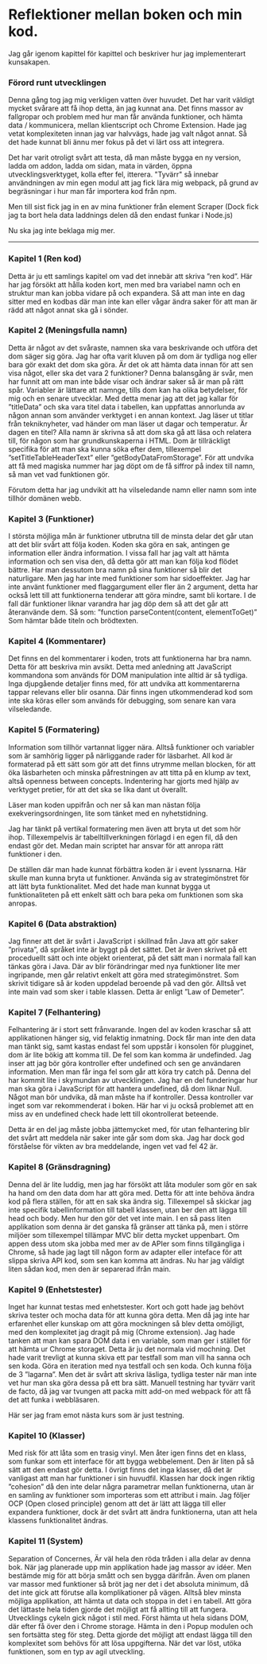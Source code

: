 # Reflektioner mellan boken och min kod.

Jag går igenom kapittel för kapittel och beskriver hur jag implementerart kunsakapen.


### Förord runt utvecklingen

Denna gång tog jag mig verkligen vatten över huvudet. Det har varit väldigt mycket svårare att få ihop detta, än jag kunnat ana. Det finns massor av fallgropar och problem med hur man får använda funktioner, och hämta data / kommunicera, mellan klientscript och Chrome Extension.
Hade jag vetat komplexiteten innan jag var halvvägs, hade jag valt något annat. Så det hade kunnat bli ännu mer fokus på det vi lärt oss att integrera.

Det har varit otroligt svårt att testa, då man måste bygga en ny version, ladda om addon, ladda om sidan, mata in värden, öppna utvecklingsverktyget, kolla efter fel, itterera.
"Tyvärr" så innebar användningen av min egen modul att jag fick lära mig webpack, på grund av begräsningar i hur man får importera kod från npm.

Men till sist fick jag in en av mina funktioner från element Scraper
(Dock fick jag ta bort hela data laddnings delen då den endast funkar i Node.js)

Nu ska jag inte beklaga mig mer.

---

### Kapitel 1 (Ren kod)

Detta är ju ett samlings kapitel om vad det innebär att skriva ”ren kod”. 
Här har jag försökt att hålla koden kort, men med bra variabel namn och en struktur man kan jobba vidare på och expandera. Så att man inte en dag sitter med en kodbas där man inte kan eller vågar ändra saker för att man är rädd att något annat ska gå i sönder. 

### Kapitel 2 (Meningsfulla namn)

Detta är något av det svåraste, namnen ska vara beskrivande och utföra det dom säger sig göra. Jag har ofta varit kluven på om dom är tydliga nog eller bara gör exakt det dom ska göra. Är det ok att hämta data innan för att sen visa något, eller ska det vara 2 funktioner?
Denna balansgång är svår, men har funnit att om man inte både visar och ändrar saker så är man på rätt spår.
Variabler är lättare att namnge, tills dom kan ha olika betydelser, för mig och en senare utvecklar. 
Med detta menar jag att det jag kallar för ”titleData” och ska vara titel data i tabellen, kan uppfattas annorlunda av någon annan som använder verktyget i en annan kontext. Jag läser ut titlar från tekniknyheter, vad händer om man läser ut dagar och temperatur. Är dagen en titel?
Alla namn är skrivna så att dom ska gå att läsa och relatera till, för någon som har grundkunskaperna i HTML. Dom är tillräckligt specifika för att man ska kunna söka efter dem, tillexempel ”setTitleTableHeaderText” eller ”getBodyDataFromStorage”.
För att undvika att få med magiska nummer har jag döpt om de få siffror på index till namn, så man vet vad funktionen gör.

Förutom detta har jag undvikit att ha vilseledande namn eller namn som inte tillhör domänen webb.

### Kapitel 3 (Funktioner)

I största möjliga mån är funktioner utbrutna till de minsta delar det går utan att det blir svårt att följa koden.
Koden ska göra en sak, antingen ge information eller ändra information.
I vissa fall har jag valt att hämta information och sen visa den, då detta gör att man kan följa kod flödet bättre. 
Har man dessutom bra namn på sina funktioner så blir det naturligare.
Men jag har inte med funktioner som har sidoeffekter. 
Jag har inte använt funktioner med flaggargument eller fler än 2 argument, detta har också lett till att funktionerna tenderar att göra mindre, samt bli kortare.
I de fall där funktioner liknar varandra har jag döp dem så att det går att återanvände dem.
Så som: ”function parseContent(content, elementToGet)”
Som hämtar både titeln och brödtexten.


### Kapitel 4 (Kommentarer)

Det finns en del kommentarer i koden, trots att funktionerna har bra namn.
Detta för att beskriva min avsikt. Detta med anledning att JavaScript kommandona som används för DOM manipulation inte alltid är så tydliga.
Inga djupgående detaljer finns med, för att undvika att kommentarerna tappar relevans eller blir osanna. Där finns ingen utkommenderad kod som inte ska köras eller som används för debugging, som senare kan vara vilseledande. 


### Kapitel 5 (Formatering)

Information som tillhör vartannat ligger nära. Alltså funktioner och variabler som är samhörig ligger på närliggande rader för läsbarhet.
All kod är formaterad på ett sätt som gör att det finns utrymme mellan blocken, för att öka läsbarheten och minska påfrestningen av att titta på en klump av text, altså openness between concepts.
Indentering har gjorts med hjälp av verktyget pretier, för att det ska se lika dant ut överallt.

Läser man koden uppifrån och ner så kan man nästan följa exekveringsordningen, lite som tänket med en nyhetstidning.

Jag har tänkt på vertikal formatering men även att bryta ut det som hör ihop.
Tillexempelvis är tabelltillverkningen förlagd i en egen fil, då den endast gör det.
Medan main scriptet har ansvar för att anropa rätt funktioner i den.

De ställen där man hade kunnat förbättra koden är i event lyssnarna. Här skulle man kunna bryta ut funktioner. Använda sig av strategimönstret för att lätt byta funktionalitet. Med det hade man kunnat bygga ut funktionaliteten på ett enkelt sätt och bara peka om funktionen som ska anropas.


### Kapitel 6 (Data abstraktion)

Jag finner att det är svårt i JavaScript i skillnad från Java att gör saker ”privata”, då språket inte är byggt på det sättet.
Det är även skrivet på ett proceduellt sätt och inte objekt orienterat, på det sätt man i normala fall kan tänkas göra i Java. Där av blir förändringar med nya funktioner lite mer ingripande, men går relativt enkelt att göra med strategimönstret.
Som skrivit tidigare så är koden uppdelad beroende på vad den gör. Alltså vet inte main vad som sker i table klassen. Detta är enligt ”Law of Demeter”.

### Kapitel 7 (Felhantering)

Felhantering är i stort sett frånvarande. Ingen del av koden kraschar så att applikationen hänger sig, vid felaktig inmatning. Dock får man inte den data man tänkt sig, samt kastas endast fel som uppstår i konsolen för plugginet, dom är lite bökig att komma till.
De fel som kan komma är undefinded. Jag inser att jag bör göra kontroller efter undefined och sen ge användaren information. Men man får inga fel som går att köra try catch på. Denna del har kommit lite i skymundan av utvecklingen. Jag har en del funderingar hur man ska göra i JavaScript för att hantera undefined, då dom liknar Null. Något man bör undvika, då man måste ha if kontroller. Dessa kontroller var inget som var rekommenderat i boken. Här har vi ju också problemet att en miss av en undefined check hade lett till okontrollerat beteende. 

Detta är en del jag måste jobba jättemycket med, för utan felhantering blir det svårt att meddela när saker inte går som dom ska. Jag har dock god förståelse för vikten av bra meddelande, ingen vet vad fel 42 är.

### Kapitel 8 (Gränsdragning)

Denna del är lite luddig, men jag har försökt att låta moduler som gör en sak ha hand om den data dom har att göra med.
Detta för att inte behöva ändra kod på flera ställen, för att en sak ska ändra sig. Tillexempel så skickar jag inte specifik tabellinformation till tabell klassen, utan ber den att lägga till head och body. Men hur den gör det vet inte main.
I en så pass liten applikation som denna är det ganska få gränser att tänka på, men i större miljöer som tillexempel tillämpar MVC blir detta mycket uppenbart.
Om appen dess utom ska jobba med mer av de APIer som finns tillgängliga i Chrome, så hade jag lagt till någon form av adapter eller inteface för att slippa skriva API kod, som sen kan komma att ändras. Nu har jag väldigt liten sådan kod, men den är separerad ifrån main.

### Kapitel 9 (Enhetstester)

Inget har kunnat testas med enhetstester.
Kort och gott hade jag behövt skriva tester och mocha data för att kunna göra detta.
Men då jag inte har erfarenhet eller kunskap om att göra mockningen så blev detta omöjligt, med den komplexitet jag dragit på mig (Chrome extension).
Jag hade tanken att man kan spara DOM data i en variable, som man ger i stället för att hämta ur Chrome storaget. Detta är ju det normala vid mochning.
Det hade varit trevligt at kunna skiva ett par testfall som man vill ha sanna och sen koda. Göra en iteration med nya testfall och sen koda. Och kunna följa de 3 ”lagarna”.
Men det är svårt att skriva läsliga, tydliga tester när man inte vet hur man ska göra dessa på ett bra sätt. 
Manuell testning har tyvärr varit de facto, då jag var tvungen att packa mitt add-on med webpack för att få det att funka i webbläsaren.

Här ser jag fram emot nästa kurs som är just testning.

### Kapitel 10 (Klasser)

Med risk för att låta som en trasig vinyl. Men åter igen finns det en klass, som funkar som ett interface för att bygga webbelement. Den är liten på så sätt att den endast gör detta.
I övrigt finns det inga klasser, då det är vanligast att man har funktioner i sin huvudfil.
Klassen har dock ingen riktig ”cohesion” då den inte delar några parametrar mellan funktionerna, utan är en samling av funktioner som importeras som ett attribut i main.
Jag följer OCP (Open closed principle) genom att det är lätt att lägga till eller expandera funktioner, dock är det svårt att ändra funktionerna, utan att hela klassens funktionalitet ändras.

### Kapitel 11 (System)

Separation of Concernes, Är väl hela den röda tråden i alla delar av denna bok.
När jag planerade upp min applikation hade jag massor av idéer. Men bestämde mig för att börja smått och sen bygga därifrån.
Även om planen var massor med funktioner så bröt jag ner det i det absoluta minimum, då det inte gick att förutse alla komplikationer på vägen.
Alltså blev minsta möjliga applikation, att hämta ut data och stoppa in det i en tabell. Att göra det lättaste hela tiden gjorde det möjligt att få allting till att fungera. 
Utvecklings cykeln gick något i stil med. Först hämta ut hela sidans DOM, där efter få över den i Chrome storage. Hämta in den i Popup modulen och sen fortsätta steg för steg. Detta gjorde det möjligt att endast lägga till den komplexitet som behövs för att lösa uppgifterna. När det var löst, utöka funktionen, som en typ av agil utveckling.




